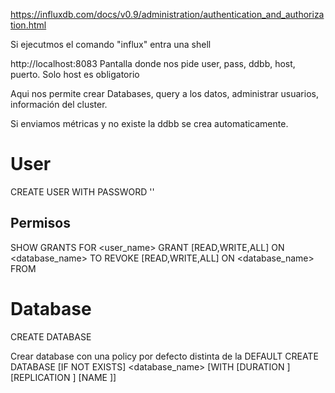 https://influxdb.com/docs/v0.9/administration/authentication_and_authorization.html

Si ejecutmos el comando "influx" entra una shell

http://localhost:8083
Pantalla donde nos pide user, pass, ddbb, host, puerto.
Solo host es obligatorio

Aqui nos permite crear Databases, query a los datos, administrar usuarios, información del cluster.


Si enviamos métricas y no existe la ddbb se crea automaticamente.

# User
CREATE USER <username> WITH PASSWORD '<password>'

## Permisos
SHOW GRANTS FOR <user_name>
GRANT [READ,WRITE,ALL] ON <database_name> TO <username>
REVOKE [READ,WRITE,ALL] ON <database_name> FROM <username>

# Database
CREATE DATABASE <name>

Crear database con una policy por defecto distinta de la DEFAULT
CREATE DATABASE [IF NOT EXISTS] <database_name> [WITH [DURATION <duration>] [REPLICATION <n>] [NAME <retention-policy-name>]]


